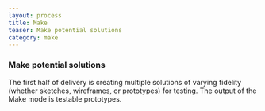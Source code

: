 ```yaml
---
layout: process
title: Make
teaser: Make potential solutions
category: make
---
```


### Make potential solutions
The first half of delivery is creating multiple solutions of varying fidelity (whether sketches, wireframes, or prototypes) for testing. The output of the Make mode is testable prototypes.
